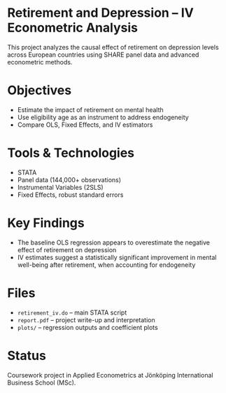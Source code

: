 # Retirement and Depression – IV Econometric Analysis

This project analyzes the causal effect of retirement on depression levels across European countries using SHARE panel data and advanced econometric methods.

# Objectives
- Estimate the impact of retirement on mental health
- Use eligibility age as an instrument to address endogeneity
- Compare OLS, Fixed Effects, and IV estimators

# Tools & Technologies
- STATA
- Panel data (144,000+ observations)
- Instrumental Variables (2SLS)
- Fixed Effects, robust standard errors

# Key Findings
- The baseline OLS regression appears to overestimate the negative effect of retirement on depression
- IV estimates suggest a statistically significant improvement in mental well-being after retirement, when accounting for endogeneity

# Files
- `retirement_iv.do` – main STATA script 
- `report.pdf` – project write-up and interpretation
- `plots/` – regression outputs and coefficient plots 

# Status
Coursework project in Applied Econometrics at Jönköping International Business School (MSc).


